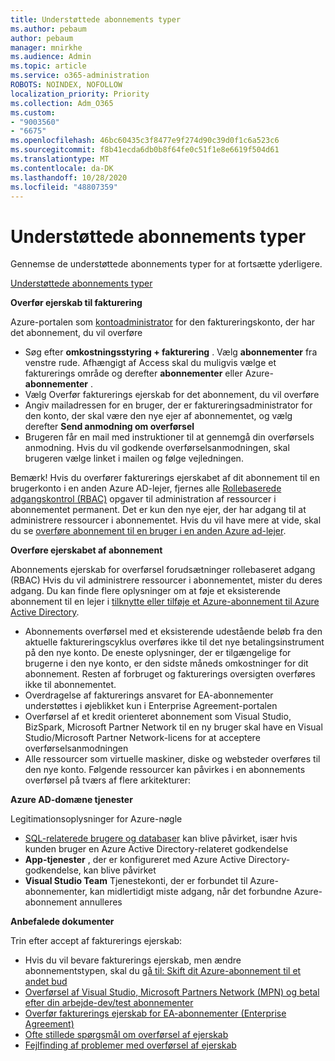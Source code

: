 ```yaml
---
title: Understøttede abonnements typer
ms.author: pebaum
author: pebaum
manager: mnirkhe
ms.audience: Admin
ms.topic: article
ms.service: o365-administration
ROBOTS: NOINDEX, NOFOLLOW
localization_priority: Priority
ms.collection: Adm_O365
ms.custom:
- "9003560"
- "6675"
ms.openlocfilehash: 46bc60435c3f8477e9f274d90c39d0f1c6a523c6
ms.sourcegitcommit: f8b41ecda6db0b8f64fe0c51f1e8e6619f504d61
ms.translationtype: MT
ms.contentlocale: da-DK
ms.lasthandoff: 10/28/2020
ms.locfileid: "48807359"
---
```

# <a name="supported-subscription-types"></a>Understøttede abonnements typer

Gennemse de understøttede abonnements typer for at fortsætte yderligere.

[Understøttede abonnements typer](https://docs.microsoft.com/azure/billing/billing-subscription-transfer?WT.mc_id=Portal-Microsoft_Azure_Support#supported-subscription-types)

**Overfør ejerskab til fakturering**

Azure-portalen som [kontoadministrator](https://ms.portal.azure.com/) for den faktureringskonto, der har det abonnement, du vil overføre

- Søg efter **omkostningsstyring + fakturering** . Vælg **abonnementer** fra venstre rude. Afhængigt af Access skal du muligvis vælge et fakturerings område og derefter **abonnementer** eller Azure- **abonnementer** .
- Vælg Overfør fakturerings ejerskab for det abonnement, du vil overføre
- Angiv mailadressen for en bruger, der er faktureringsadministrator for den konto, der skal være den nye ejer af abonnementet, og vælg derefter **Send anmodning om overførsel**
- Brugeren får en mail med instruktioner til at gennemgå din overførsels anmodning. Hvis du vil godkende overførselsanmodningen, skal brugeren vælge linket i mailen og følge vejledningen.

Bemærk! Hvis du overfører fakturerings ejerskabet af dit abonnement til en brugerkonto i en anden Azure AD-lejer, fjernes alle [Rollebaserede adgangskontrol (RBAC)](https://docs.microsoft.com/azure/role-based-access-control/overview?WT.mc_id=Portal-Microsoft_Azure_Support) opgaver til administration af ressourcer i abonnementet permanent. Det er kun den nye ejer, der har adgang til at administrere ressourcer i abonnementet. Hvis du vil have mere at vide, skal du se [overføre abonnement til en bruger i en anden Azure ad-lejer](https://docs.microsoft.com/azure/active-directory/managed-identities-azure-resources/known-issues?WT.mc_id=Portal-Microsoft_Azure_Support).

**Overføre ejerskabet af abonnement**

Abonnements ejerskab for overførsel forudsætninger rollebaseret adgang (RBAC) Hvis du vil administrere ressourcer i abonnementet, mister du deres adgang. Du kan finde flere oplysninger om at føje et eksisterende abonnement til en lejer i [tilknytte eller tilføje et Azure-abonnement til Azure Active Directory](https://docs.microsoft.com/azure/active-directory/fundamentals/active-directory-how-subscriptions-associated-directory?WT.mc_id=Portal-Microsoft_Azure_Support).

- Abonnements overførsel med et eksisterende udestående beløb fra den aktuelle faktureringscyklus overføres ikke til det nye betalingsinstrument på den nye konto. De eneste oplysninger, der er tilgængelige for brugerne i den nye konto, er den sidste måneds omkostninger for dit abonnement. Resten af forbruget og fakturerings oversigten overføres ikke til abonnementet.
- Overdragelse af fakturerings ansvaret for EA-abonnementer understøttes i øjeblikket kun i Enterprise Agreement-portalen
- Overførsel af et kredit orienteret abonnement som Visual Studio, BizSpark, Microsoft Partner Network til en ny bruger skal have en Visual Studio/Microsoft Partner Network-licens for at acceptere overførselsanmodningen
- Alle ressourcer som virtuelle maskiner, diske og websteder overføres til den nye konto. Følgende ressourcer kan påvirkes i en abonnements overførsel på tværs af flere arkitekturer:

**Azure AD-domæne tjenester**

Legitimationsoplysninger for Azure-nøgle

- [SQL-relaterede brugere og databaser](https://docs.microsoft.com/azure/sql-database/sql-database-aad-authentication-configure?WT.mc_id=Portal-Microsoft_Azure_Support) kan blive påvirket, især hvis kunden bruger en Azure Active Directory-relateret godkendelse
- **App-tjenester** , der er konfigureret med Azure Active Directory-godkendelse, kan blive påvirket
- **Visual Studio Team** Tjenestekonti, der er forbundet til Azure-abonnementer, kan midlertidigt miste adgang, når det forbundne Azure-abonnement annulleres

**Anbefalede dokumenter**

Trin efter accept af fakturerings ejerskab:

- Hvis du vil bevare fakturerings ejerskab, men ændre abonnementstypen, skal du [gå til: Skift dit Azure-abonnement til et andet bud](https://docs.microsoft.com/azure/billing/billing-how-to-switch-azure-offer?WT.mc_id=Portal-Microsoft_Azure_Support)
- [Overførsel af Visual Studio, Microsoft Partners Network (MPN) og betal efter din arbejde-dev/test abonnementer](https://docs.microsoft.com/azure/billing/billing-subscription-transfer?WT.mc_id=Portal-Microsoft_Azure_Support#transferring-visual-studio-microsoft-partner-network-mpn-and-pay-as-you-go-devtest-subscriptions)
- [Overfør fakturerings ejerskab for EA-abonnementer (Enterprise Agreement)](https://docs.microsoft.com/azure/billing/billing-subscription-transfer?WT.mc_id=Portal-Microsoft_Azure_Support#transfer-billing-ownership-of-enterprise-agreement-ea-subscriptions)
- [Ofte stillede spørgsmål om overførsel af ejerskab](https://docs.microsoft.com/azure/billing/billing-subscription-transfer?WT.mc_id=Portal-Microsoft_Azure_Support#frequently-asked-questions-faq-for-senders)
- [Fejlfinding af problemer med overførsel af ejerskab](https://docs.microsoft.com/azure/billing/billing-subscription-transfer?WT.mc_id=Portal-Microsoft_Azure_Support#troubleshooting)